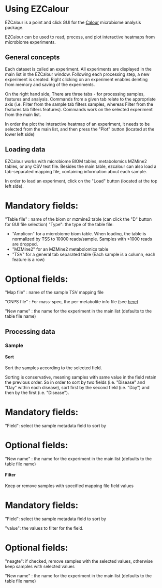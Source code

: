 # Using EZCalour
EZCalour is a point and click GUI for the [Calour](https://github.com/amnona/Calour) microbiome analysis package.

EZCalour can be used to read, process, and plot interactive heatmaps from microbiome experiments.

## General concepts
Each dataset is called an experiment. All experiments are displayed in the main list in the EZCalour window. Following each processing step, a new experiment is created. Right clicking on an experiment enables deleting from memory and saving of the experiments.

On the right hand side, There are three tabs - for processing samples, features and analysis. Commands from a given tab relate to the appropriate axis (i.e. Filter from the sample tab filters samples, whereas Filter from the features tab filters features). Commands work on the selected experiment from the main list.

In order the plot the interactive heatmap of an experiment, it needs to be selected from the main list, and then press the "Plot" button (located at the lower left side)

## Loading data
EZCalour works with microbiome BIOM tables, metabolomics MZMine2 tables, or any CSV text file.
Besides the main table, ezcalour can also load a tab-separated mapping file, containing information about each sample.

In order to load an experiment, click on the "Load" button (located at the top left side).

Mandatory fields:
=================
"Table file" : name of the biom or mzmine2 table (can click the "D" button for GUI file selection)
"Type": the type of the table file:
- "Amplicon" for a microbiome biom table. When loading, the table is normalized by TSS to 10000 reads/sample. Samples with <1000 reads are dropped.
- "MZMine2" for an MZMine2 metabolomics table
- "TSV" for a general tab separated table (Each sample is a column, each feature is a row)

Optional fields:
================
"Map file" : name of the sample TSV mapping file

"GNPS file" : For mass-spec, the per-metabolite info file (see [here](http://biocore.github.io/calour/generated/calour.io.read_ms.html#calour.io.read_ms))

"New name" : the name for the experiment in the main list (defaults to the table file name)

## Processing data

### Sample

#### Sort
Sort the samples according to the selected field.

Sorting is conservative, meaning samples with same value in the field retain the previous order. So in order to sort by two fields (i.e. "Disease" and "Day" within each disease), sort first by the second field (i.e. "Day") and then by the first (i.e. "Disease").

Mandatory fields:
=================
"Field": select the sample metadata field to sort by

Optional fields:
================
"New name" : the name for the experiment in the main list (defaults to the table file name)

#### Filter
Keep or remove samples with specified mapping file field values

Mandatory fields:
=================
"Field": select the sample metadata field to sort by

"value": the values to filter for the field.

Optional fields:
================
"neagte": if checked, remove samples with the selected values, otherwise keep samples with selected values

"New name" : the name for the experiment in the main list (defaults to the table file name)

